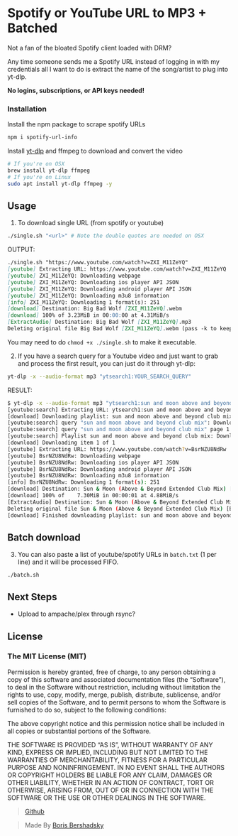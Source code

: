 # Spotify or YouTube URL to MP3 + Batched

Not a fan of the bloated Spotify client loaded with DRM?

Any time someone sends me a Spotify URL instead of logging in with my credentials all I want to do is extract the name of the song/artist to plug into yt-dlp.

**No logins, subscriptions, or API keys needed!**

### Installation

Install the npm package to scrape spotify URLs

```bash
npm i spotify-url-info
```

Install [yt-dlp](https://github.com/yt-dlp/yt-dlp) and ffmpeg to download and convert the video

```bash
# If you're on OSX
brew install yt-dlp ffmpeg
# If you're on Linux
sudo apt install yt-dlp ffmpeg -y
```

## Usage

1. To download single URL (from spotify or youtube)

```bash
./single.sh "<url>" # Note the double quotes are needed on OSX
```

OUTPUT:

```md
./single.sh "https://www.youtube.com/watch?v=ZXI_M11ZeYQ"
[youtube] Extracting URL: https://www.youtube.com/watch?v=ZXI_M11ZeYQ
[youtube] ZXI_M11ZeYQ: Downloading webpage
[youtube] ZXI_M11ZeYQ: Downloading ios player API JSON
[youtube] ZXI_M11ZeYQ: Downloading android player API JSON
[youtube] ZXI_M11ZeYQ: Downloading m3u8 information
[info] ZXI_M11ZeYQ: Downloading 1 format(s): 251
[download] Destination: Big Bad Wolf [ZXI_M11ZeYQ].webm
[download] 100% of 3.23MiB in 00:00:00 at 4.31MiB/s
[ExtractAudio] Destination: Big Bad Wolf [ZXI_M11ZeYQ].mp3
Deleting original file Big Bad Wolf [ZXI_M11ZeYQ].webm (pass -k to keep)
```

You may need to do `chmod +x ./single.sh` to make it executable.

2. If you have a search query for a Youtube video and just want to grab and process the first result, you can just do it through yt-dlp:

```bash
yt-dlp -x --audio-format mp3 "ytsearch1:YOUR_SEARCH_QUERY"
```

RESULT:

```bash
$ yt-dlp -x --audio-format mp3 "ytsearch1:sun and moon above and beyond club mix"
[youtube:search] Extracting URL: ytsearch1:sun and moon above and beyond club mix
[download] Downloading playlist: sun and moon above and beyond club mix
[youtube:search] query "sun and moon above and beyond club mix": Downloading web client config
[youtube:search] query "sun and moon above and beyond club mix" page 1: Downloading API JSON
[youtube:search] Playlist sun and moon above and beyond club mix: Downloading 1 items of 1
[download] Downloading item 1 of 1
[youtube] Extracting URL: https://www.youtube.com/watch?v=BsrNZU8NdRw
[youtube] BsrNZU8NdRw: Downloading webpage
[youtube] BsrNZU8NdRw: Downloading ios player API JSON
[youtube] BsrNZU8NdRw: Downloading android player API JSON
[youtube] BsrNZU8NdRw: Downloading m3u8 information
[info] BsrNZU8NdRw: Downloading 1 format(s): 251
[download] Destination: Sun & Moon (Above & Beyond Extended Club Mix) [BsrNZU8NdRw].webm
[download] 100% of    7.30MiB in 00:00:01 at 4.88MiB/s
[ExtractAudio] Destination: Sun & Moon (Above & Beyond Extended Club Mix) [BsrNZU8NdRw].mp3
Deleting original file Sun & Moon (Above & Beyond Extended Club Mix) [BsrNZU8NdRw].webm (pass -k to keep)
[download] Finished downloading playlist: sun and moon above and beyond club mix
```

## Batch download

3. You can also paste a list of youtube/spotify URLs in `batch.txt` (1 per line) and it will be processed FIFO.

`./batch.sh`

## Next Steps

- Upload to ampache/plex through rsync?

## License

### The MIT License (MIT)

Permission is hereby granted, free of charge, to any person obtaining a copy of this software and associated documentation files (the “Software”), to deal in the Software without restriction, including without limitation the rights to use, copy, modify, merge, publish, distribute, sublicense, and/or sell copies of the Software, and to permit persons to whom the Software is furnished to do so, subject to the following conditions:

The above copyright notice and this permission notice shall be included in all copies or substantial portions of the Software.

THE SOFTWARE IS PROVIDED “AS IS”, WITHOUT WARRANTY OF ANY KIND, EXPRESS OR IMPLIED, INCLUDING BUT NOT LIMITED TO THE WARRANTIES OF MERCHANTABILITY, FITNESS FOR A PARTICULAR PURPOSE AND NONINFRINGEMENT. IN NO EVENT SHALL THE AUTHORS OR COPYRIGHT HOLDERS BE LIABLE FOR ANY CLAIM, DAMAGES OR OTHER LIABILITY, WHETHER IN AN ACTION OF CONTRACT, TORT OR OTHERWISE, ARISING FROM, OUT OF OR IN CONNECTION WITH THE SOFTWARE OR THE USE OR OTHER DEALINGS IN THE SOFTWARE.

> [Github](https://github.com/bbershadsky/spotify-youtube-mp3)

> Made By [Boris Bershadsky](https://borisb.ca)
